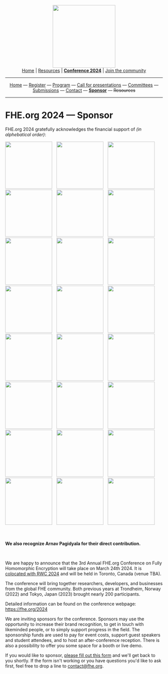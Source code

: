 <!-- Main header navigation -->
<p align="center">
  <img width="200" src="https://user-images.githubusercontent.com/5758427/180978488-db825482-5a58-4c7c-9589-c494a6f0be04.png"><br/>
  <a href="https://fhe-org.github.io">Home</a> | <a href="https://fhe-org.github.io/resources">Resources</a> | <b><a href="https://fhe-org.github.io/conferences/conference-2024/">Conference 2024</a></b> | <a href="https://fhe-org.github.io/community">Join the community</a>
</p>
<hr/>
<!-- /Main header navigation -->



<!-- Header conference 2024 links -->
<p align="center">
  <a href="https://fhe-org.github.io/conferences/conference-2024/">Home</a>
  —
  <a href="https://lu.ma/fhe-org-conference-2024-tickets">Register</a>
  —
  <a href="https://fhe-org.github.io/conferences/conference-2024/program">Program</a>
  —
  <a href="https://fhe-org.github.io/conferences/conference-2024/call-for-presentations"> Call for presentations</a>
  —
  <a href="https://fhe-org.github.io/conferences/conference-2024/committees">Committees</a>
  —
  <a href="https://easychair.org/conferences/?conf=fheorg2024" target="_blank">Submissions</a>
  —
  <a href="https://fhe-org.github.io/conferences/conference-2024/contact">Contact</a>
  —
  <a href="https://fhe-org.github.io/conferences/conference-2024/sponsor"><b>Sponsor</b></a>
  —
  <strike>Resources</strike>
</p>
<hr/>
<!-- /Header conference 2024 links -->


# FHE.org 2024 — Sponsor

FHE.org 2024 gratefully acknowledges the financial support of <i>(in alphebatical order)</i>:

<span style="padding-right:10px"><a href="https://aws.amazon.com/"><img src="https://github.com/FHE-org/fhe-org.github.io/assets/37557436/5b6eaaaf-d115-41ff-b2da-e3643bb06db1" width="150px"></a></span> 
<span style="padding-right:10px"><a href="https://brside.com/"><img src="https://github.com/FHE-org/fhe-org.github.io/assets/37557436/6f4f7bd1-1e13-4671-912a-26035131310f" width="150px"></a></span> 
<span style="padding-right:10px"><a href="https://cornami.com/"><img src="https://github.com/FHE-org/fhe-org.github.io/assets/37557436/5501b8c7-c676-4527-b00f-f4b97e8e19f9" width="150px"></a></span>
<span style="padding-right:10px"><a href="https://cryptoexperts.com/"><img src="https://github.com/FHE-org/fhe-org.github.io/assets/37557436/7478150a-fe4e-4d79-b7fa-a28015dad6ec" width="150px"></a></span> 
<span style="padding-right:10px"><a href="https://desilo.ai/"><img src="https://github.com/FHE-org/fhe-org.github.io/assets/37557436/fd3f8a34-c3c3-4f79-ae17-deb2cc93374f" width="150px"></a></span>
<span style="padding-right:10px"><a href="https://eaglys.com/"><img src="https://github.com/FHE-org/fhe-org.github.io/assets/37557436/54a0bb9f-0546-44cb-a1ed-7d0b9785fbd1" width="150px"></a></span>
<span style="padding-right:10px"><a href="https://enveil.com/"><img src="https://github.com/FHE-org/fhe-org.github.io/assets/37557436/87f3007c-1721-490d-98d0-cea5d7e9f9fd" width="150px"></a></span>
<span style="padding-right:10px"><a href="https://flashbots.net/"><img src="https://github.com/FHE-org/fhe-org.github.io/assets/37557436/a35b379f-bfc6-4abc-99a7-9a3c7f1a3e38" width="150px"></a></span>
<span style="padding-right:10px"><a href="https://heaan.it/"><img src="https://user-images.githubusercontent.com/5758427/216011474-c46580f9-e239-4582-ad21-7cc091cbff18.png" width="150px"></a></span>
<span style="padding-right:10px"><a href="https://www.inco.network/"><img src="https://github.com/FHE-org/fhe-org.github.io/assets/37557436/386095b7-306b-45b0-baa3-d6a1d2d6bca1" width="150px"></a></span>
<span style="padding-right:10px"><a href="https://www.ingonyama.com/"><img src="https://github.com/FHE-org/fhe-org.github.io/assets/37557436/ed42c7a5-22cf-446a-8478-403726db85d1" width="150px"></a></span>
<span style="padding-right:10px"><a href="https://lambdaclass.com/"><img src="https://github.com/FHE-org/fhe-org.github.io/assets/37557436/5ce3c1d2-dbbe-4556-a2e1-9e3e1d271e0a" width="150px"></a></span>
<span style="padding-right:10px"><a href="https://leastauthority.com/"><img src="https://github.com/FHE-org/fhe-org.github.io/assets/37557436/3ae60557-35ca-408e-94ba-a8c80da21acb" width="150px"></a></span>
<span style="padding-right:10px"><a href="https://loricacyber.com/"><img src="https://github.com/FHE-org/fhe-org.github.io/assets/37557436/0ea1412f-75eb-46ba-a940-71289fd53d21" width="150px"></a></span>
<span style="padding-right:10px"><a href="https://olvid.io/"><img src="https://github.com/FHE-org/fhe-org.github.io/assets/37557436/9a62d077-fd7e-4cd7-8869-2ad0e7bd1e86" width="150px"></a></span>
<span style="padding-right:10px"><a href="https://optalysys.com/"><img src="https://github.com/FHE-org/fhe-org.github.io/assets/37557436/604f8663-a8de-4619-939f-f35d8c166d7f" width="150px"></a></span>
<span style="padding-right:10px"><a href="https://privasea.ai/"><img src="https://github.com/FHE-org/fhe-org.github.io/assets/37557436/29fa56ac-562e-48f5-9924-2deaf4025e9d" width="150px"></a></span>
<span style="padding-right:10px"><a href="https://shostack.org/"><img src="https://github.com/FHE-org/fhe-org.github.io/assets/37557436/a1d21430-aefe-49dd-b0e8-3ae7747fad96" width="150px"></a></span>
<span style="padding-right:10px"><a href="https://symbolic.software/"><img src="https://github.com/FHE-org/fhe-org.github.io/assets/37557436/7262cee7-f4bd-4f08-983e-03356ddda49c" width="150px"></a></span>
<span style="padding-right:10px"><a href="https://tekkare.com/"><img src="https://github.com/FHE-org/fhe-org.github.io/assets/37557436/7f5a5c0d-415b-4450-b7ba-4e670461014d" width="150px"></a></span>
<span style="padding-right:10px"><a href="https://the.engineer/"><img src="https://github.com/FHE-org/fhe-org.github.io/assets/37557436/7b16bcd9-cdbe-4924-956d-caa3adf34697" width="150px"></a></span>
<span style="padding-right:10px"><a href="https://tt-logic.ai/"><img src="https://github.com/FHE-org/fhe-org.github.io/assets/37557436/aa76cacd-a5d5-491c-837f-b2e7b2fda593" width="150px"></a></span>
<span style="padding-right:10px"><a href="https://vaultchem.com/"><img src="https://github.com/FHE-org/fhe-org.github.io/assets/37557436/25977b87-d294-4868-8acb-f3193fa42ace" width="150px"></a></span>
<span style="padding-right:10px"><a href="https://zama.ai"><img src="https://user-images.githubusercontent.com/5758427/185637978-55314bc6-ae80-4afd-9010-0c70f8cb963d.png" width="150px"></a>


<br><br>
<b>We also recognize Arnav Pagidyala for their direct contribution.</b>

<br>

We are happy to announce that the 3rd Annual FHE.org Conference on Fully Homomorphic Encryption will take place on March 24th 2024. It is [colocated with RWC 2024](https://rwc.iacr.org/2024/colocated.php) and will be held in Toronto, Canada (venue TBA).

The conference will bring together researchers, developers, and businesses from the global FHE community. Both previous years at Trondheim, Norway (2022) and Tokyo, Japan (2023) brought nearly 200 participants.

Detailed information can be found on the conference webpage: https://fhe.org/2024

We are inviting sponsors for the conference. Sponsors may use the opportunity to increase their brand recognition, to get in touch with likeminded people, or to simply support progress in the field. The sponsorship funds are used to pay for event costs, support guest speakers and student attendees, and to host an after-conference reception. There is also a possibility to offer you some space for a booth or live demo.

If you would like to sponsor, <a href="https://forms.gle/CpKTLZ797rqqD22c8">please fill out this form</a> and we'll get back to you shortly. If the form isn't working or you have questions you'd like to ask first, feel free to drop a line to contact@fhe.org.


